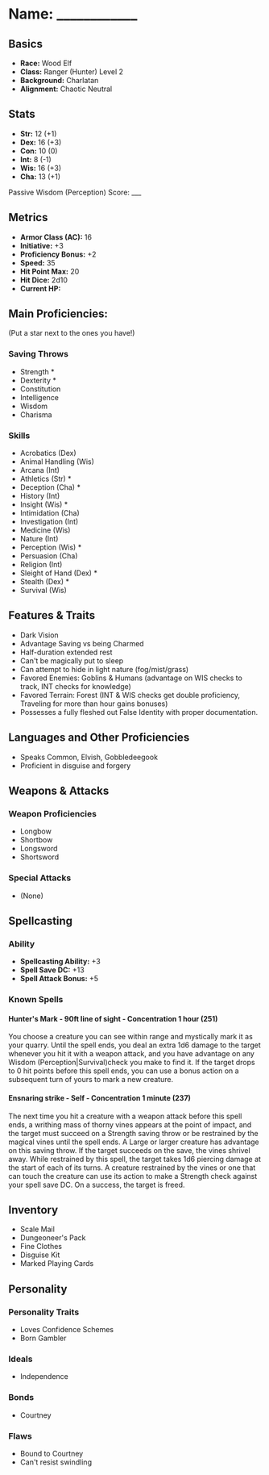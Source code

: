 # Name: ____________

## Basics

- **Race:** Wood Elf
- **Class:** Ranger (Hunter) Level 2
- **Background:** Charlatan
- **Alignment:** Chaotic Neutral

## Stats

- **Str:** 12 (+1)
- **Dex:** 16 (+3)
- **Con:** 10 (0)
- **Int:** 8  (-1)
- **Wis:** 16 (+3)
- **Cha:** 13 (+1)

Passive Wisdom (Perception) Score: ___

## Metrics

- **Armor Class (AC):** 16
- **Initiative:** +3
- **Proficiency Bonus:** +2
- **Speed:** 35
- **Hit Point Max:** 20
- **Hit Dice:** 2d10
- **Current HP:**

## Main Proficiencies:
(Put a star next to the ones you have!)

### Saving Throws
- Strength *
- Dexterity *
- Constitution
- Intelligence
- Wisdom
- Charisma

### Skills
- Acrobatics (Dex)
- Animal Handling (Wis)
- Arcana (Int)
- Athletics (Str) *
- Deception (Cha) *
- History (Int)
- Insight (Wis) *
- Intimidation (Cha)
- Investigation (Int)
- Medicine (Wis)
- Nature (Int)
- Perception (Wis) *
- Persuasion (Cha)
- Religion (Int)
- Sleight of Hand (Dex) *
- Stealth (Dex) *
- Survival (Wis)

## Features & Traits

- Dark Vision
- Advantage Saving vs being Charmed
- Half-duration extended rest
- Can't be magically put to sleep
- Can attempt to hide in light nature (fog/mist/grass)
- Favored Enemies: Goblins & Humans (advantage on WIS checks to track, INT checks for knowledge)
- Favored Terrain: Forest (INT & WIS checks get double proficiency, Traveling for more than hour gains bonuses)
- Possesses a fully fleshed out False Identity with proper documentation.

## Languages and Other Proficiencies

- Speaks Common, Elvish, Gobbledeegook
- Proficient in disguise and forgery

## Weapons & Attacks

### Weapon Proficiencies

- Longbow
- Shortbow
- Longsword
- Shortsword

### Special Attacks

- (None)

## Spellcasting

### Ability

- **Spellcasting Ability:** +3
- **Spell Save DC:** +13
- **Spell Attack Bonus:** +5

### Known Spells

#### Hunter's Mark - 90ft line of sight - Concentration 1 hour (251)
You choose a creature you can see within range and mystically mark it as your quarry. Until the spell ends, you deal an extra 1d6 damage to the target whenever you hit it with a weapon attack, and you have advantage on any Wisdom (Perception|Survival)check you make to find it. If the target drops to 0 hit points before this spell ends, you can use a bonus action on a subsequent turn of yours to mark a new creature.

#### Ensnaring strike - Self - Concentration 1 minute (237)
The next time you hit a creature with a weapon attack before this spell ends, a writhing mass of thorny vines appears at the point of impact, and the target must succeed on a Strength saving throw or be restrained by the magical vines until the spell ends. A Large or larger creature has advantage on this saving throw. If the target succeeds on the save, the vines shrivel away.
While restrained by this spell, the target takes 1d6 piercing damage at the start of each of its turns. A creature restrained by the vines or one that can touch the creature can use its action to make a Strength check against your spell save DC. On a success, the target is freed.

## Inventory

- Scale Mail
- Dungeoneer's Pack
- Fine Clothes
- Disguise Kit
- Marked Playing Cards

## Personality

### Personality Traits

- Loves Confidence Schemes
- Born Gambler

### Ideals

- Independence

### Bonds

- Courtney

### Flaws

- Bound to Courtney
- Can't resist swindling
